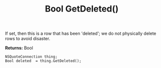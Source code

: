﻿---
uid: crmscript_ref_NSQuoteConnection_GetDeleted
title: Bool GetDeleted()
intellisense: NSQuoteConnection.GetDeleted
keywords: NSQuoteConnection, GetDeleted
so.topic: reference
---

If set, then this is a row that has been 'deleted'; we do not physically delete rows to avoid disaster.

**Returns:** Bool


```crmscript
NSQuoteConnection thing;
Bool deleted  = thing.GetDeleted();
```



